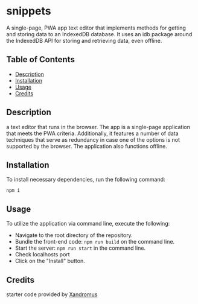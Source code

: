 # snippets
A single-page, PWA app text editor that implements methods for getting and storing data to an IndexedDB database. It uses an idb package around the IndexedDB API for storing and retrieving data, even offline.

## Table of Contents

* [Description](#description)
* [Installation](#installation)
* [Usage](#usage)
* [Credits](#credits)

## Description
a text editor that runs in the browser. The app is a single-page application that meets the PWA criteria. Additionally, it features a number of data techniques that serve as redundancy in case one of the options is not supported by the browser. The application also functions offline.

## Installation

To install necessary dependencies, run the following command:

```
npm i
```

## Usage
To utilize the application via command line, execute the following:

* Navigate to the root directory of the repository.
* Bundle the front-end code: ```npm run build``` on the command line.
* Start the server: ```npm run start``` in the command line.
* Check localhosts port
* Click on the "Install" button.

## Credits
starter code provided by [Xandromus](https://github.com/coding-boot-camp/cautious-meme)
